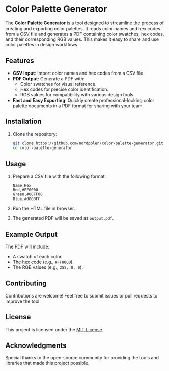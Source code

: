 # Color Palette Generator

The **Color Palette Generator** is a tool designed to streamline the process of creating and exporting color palettes. It reads color names and hex codes from a CSV file and generates a PDF containing color swatches, hex codes, and their corresponding RGB values. This makes it easy to share and use color palettes in design workflows.

## Features

- **CSV Input**: Import color names and hex codes from a CSV file.
- **PDF Output**: Generate a PDF with:
    - Color swatches for visual reference.
    - Hex codes for precise color identification.
    - RGB values for compatibility with various design tools.
- **Fast and Easy Exporting**: Quickly create professional-looking color palette documents in a PDF format for sharing with your team.

## Installation

1. Clone the repository:
     ```bash
     git clone https://github.com/nordpolen/color-palette-generator.git
     cd color-palette-generator
     ```

## Usage

1. Prepare a CSV file with the following format:
     ```csv
     Name,Hex
     Red,#FF0000
     Green,#00FF00
     Blue,#0000FF
     ```

2. Run the HTML file in browser.

3. The generated PDF will be saved as `output.pdf`.

## Example Output

The PDF will include:
- A swatch of each color.
- The hex code (e.g., `#FF0000`).
- The RGB values (e.g., `255, 0, 0`).

## Contributing

Contributions are welcome! Feel free to submit issues or pull requests to improve the tool.

## License

This project is licensed under the [MIT License](LICENSE).

## Acknowledgments

Special thanks to the open-source community for providing the tools and libraries that made this project possible.